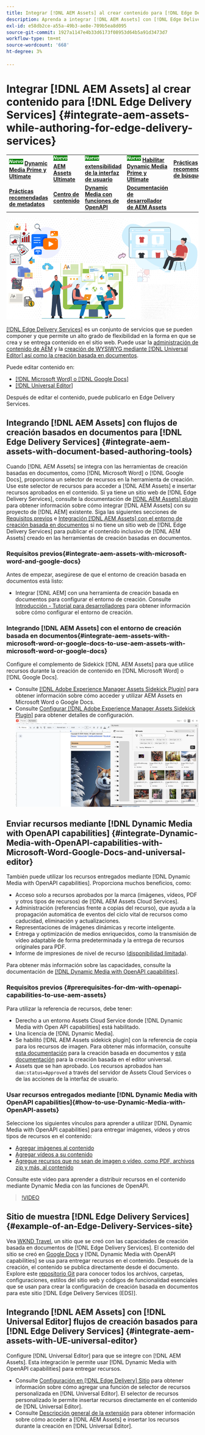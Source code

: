 ```yaml
---
title: Integrar [!DNL AEM Assets] al crear contenido para [!DNL Edge Delivery Services]
description: Aprenda a integrar [!DNL AEM Assets] con [!DNL Edge Delivery Services]. This integration enables you to integrate [!DNL AEM Assets] con [!DNL Microsoft Word] y [!DNL Google Docs], integrate [!DNL AEM Assets] con [!DNL Universal Editor], integrate [!DNL Dynamic Media with OpenAPI capabilities] con [!DNL Universal Editor] e integrar [!DNL Dynamic Media with OpenAPI capabilities] con [!DNL Microsoft Word] y [!DNL Google Docs].
exl-id: e58db2ce-a55a-49b3-ae8e-709b5ea8d095
source-git-commit: 1927a1147e4b33d6173f08953d64b5a91d3473d7
workflow-type: tm+mt
source-wordcount: '668'
ht-degree: 3%

---
```


# Integrar [!DNL AEM Assets] al crear contenido para [!DNL Edge Delivery Services] {#integrate-aem-assets-while-authoring-for-edge-delivery-services}

<table>
    <tr>
        <td>
            <sup style= "background-color:#008000; color:#FFFFFF; font-weight:bold"><i>Nuevo</i></sup> <a href="/help/assets/dynamic-media/dm-prime-ultimate.md"><b>Dynamic Media Prime y Ultimate</b></a>
        </td>
        <td>
            <sup style= "background-color:#008000; color:#FFFFFF; font-weight:bold"><i>Nuevo</i></sup> <a href="/help/assets/assets-ultimate-overview.md"><b>AEM Assets Ultimate</b></a>
        </td>
        <td>
            <sup style= "background-color:#008000; color:#FFFFFF; font-weight:bold"><i>Nueva</i></sup> <a href="/help/assets/aem-assets-view-ui-extensibility.md"><b>extensibilidad de la interfaz de usuario</b></a>
        </td>
          <td>
            <sup style= "background-color:#008000; color:#FFFFFF; font-weight:bold"><i>Nuevo</i></sup> <a href="/help/assets/dynamic-media/enable-dynamic-media-prime-and-ultimate.md"><b>Habilitar Dynamic Media Prime y Ultimate</b></a>
        </td>
         <td>
            <a href="/help/assets/search-best-practices.md"><b>Prácticas recomendadas de búsqueda</b></a>
        </td>
    </tr>
    <tr>
        <td>
            <a href="/help/assets/metadata-best-practices.md"><b>Prácticas recomendadas de metadatos</b></a>
        </td>
        <td>
            <a href="/help/assets/product-overview.md"><b>Centro de contenido</b></a>
        </td>
        <td>
            <a href="/help/assets/dynamic-media-open-apis-overview.md"><b>Dynamic Media con funciones de OpenAPI</b></a>
        </td>
        <td>
            <a href="https://developer.adobe.com/experience-cloud/experience-manager-apis/"><b>Documentación de desarrollador de AEM Assets</b></a>
        </td>
    </tr>
</table>

![Recursos de AEM con UE](/help/assets/assets/EDS2.png)

[[!DNL Edge Delivery Services]](https://experienceleague.adobe.com/es/docs/experience-manager-cloud-service/content/edge-delivery/overview) es un conjunto de servicios que se pueden componer y que permite un alto grado de flexibilidad en la forma en que se crea y se entrega contenido en el sitio web. Puede usar la [administración de contenido de AEM](/help/sites-cloud/authoring/author-publish.md) y la [creación de WYSIWYG mediante [!DNL Universal Editor] así como la creación basada en documentos](https://experienceleague.adobe.com/es/docs/experience-manager-cloud-service/content/edge-delivery/wysiwyg-authoring/authoring).

Puede editar contenido en:

* [[!DNL Microsoft Word] o  [!DNL Google Docs]](#integrate-aem-assets-with-document-based-authoring-tools)
* [[!DNL Universal Editor]](#integrate-aem-assets-with-UE-universal-editor)

Después de editar el contenido, puede publicarlo en Edge Delivery Services.

## Integrando [!DNL AEM Assets] con flujos de creación basados en documentos para [!DNL Edge Delivery Services] {#integrate-aem-assets-with-document-based-authoring-tools}

Cuando [!DNL AEM Assets] se integra con las herramientas de creación basadas en documentos, como [!DNL Microsoft Word] o [!DNL Google Docs], proporciona un selector de recursos en la herramienta de creación. Use este selector de recursos para acceder a [!DNL AEM Assets] e insertar recursos aprobados en el contenido.
Si ya tiene un sitio web de [!DNL Edge Delivery Services], consulte la documentación de [[!DNL AEM Assets] plugin](https://github.com/adobe-rnd/aem-assets-plugin/blob/main/README.md) para obtener información sobre cómo integrar [!DNL AEM Assets] con su proyecto de [!DNL AEM] existente.
Siga las siguientes secciones de [Requisitos previos](#integrate-aem-assets-with-microsoft-word-and-google-docs) e [Integración [!DNL AEM Assets] con el entorno de creación basada en documentos](#integrate-aem-assets-with-microsoft-word-or-google-docs-to-use-aem-assets-with-microsoft-word-or-google-docs) si no tiene un sitio web de [!DNL Edge Delivery Services] para publicar el contenido inclusivo de [!DNL AEM Assets] creado en las herramientas de creación basadas en documentos.

### Requisitos previos{#integrate-aem-assets-with-microsoft-word-and-google-docs}

Antes de empezar, asegúrese de que el entorno de creación basada en documentos está listo:

* Integrar [!DNL AEM] con una herramienta de creación basada en documentos para configurar el entorno de creación. Consulte [Introducción - Tutorial para desarrolladores](https://www.aem.live/developer/tutorial) para obtener información sobre cómo configurar el entorno de creación.

### Integrando [!DNL AEM Assets] con el entorno de creación basada en documentos{#integrate-aem-assets-with-microsoft-word-or-google-docs-to-use-aem-assets-with-microsoft-word-or-google-docs}

Configure el complemento de Sidekick [!DNL AEM Assets] para que utilice recursos durante la creación de contenido en [!DNL Microsoft Word] o [!DNL Google Docs].

* Consulte [[!DNL Adobe Experience Manager Assets Sidekick Plugin]](https://www.aem.live/docs/aem-assets-sidekick-plugin#using-experience-manager-assets-for-website-authors) para obtener información sobre cómo acceder y utilizar AEM Assets en Microsoft Word o Google Docs.
* Consulte [Configurar [!DNL Adobe Experience Manager Assets Sidekick Plugin]](https://www.aem.live/developer/configuring-aem-assets-sidekick-plugin) para obtener detalles de configuración.
  ![usar dynamic media con capacidades openAPI en ms word y google docs](/help/assets/assets/my-assets-sidebar.png)

## Enviar recursos mediante [!DNL Dynamic Media with OpenAPI capabilities] {#integrate-Dynamic-Media-with-OpenAPI-capabilities-with-Microsoft-Word-Google-Docs-and-universal-editor}

También puede utilizar los recursos entregados mediante [!DNL Dynamic Media with OpenAPI capabilities]. Proporciona muchos beneficios, como:

* Acceso solo a recursos aprobados por la marca (imágenes, vídeos, PDF y otros tipos de recursos) de [!DNL AEM Assets Cloud Services].
* Administración (referencias frente a copias del recurso), que ayuda a la propagación automática de eventos del ciclo vital de recursos como caducidad, eliminación y actualizaciones.
* Representaciones de imágenes dinámicas y recorte inteligente.
* Entrega y optimización de medios enriquecidos, como la transmisión de vídeo adaptable de forma predeterminada y la entrega de recursos originales para PDF.
* Informe de impresiones de nivel de recurso ([disponibilidad limitada](/help/assets/manage-reports-assets-view.md#dynamic-media-delivery-reports)).

Para obtener más información sobre las capacidades, consulte la documentación de [[!DNL Dynamic Media with OpenAPI capabilities]](https://experienceleague.adobe.com/en/docs/experience-manager-cloud-service/content/assets/dynamicmedia/dynamic-media-open-apis/dynamic-media-open-apis-overview).

### Requisitos previos {#prerequisites-for-dm-with-openapi-capabilities-to-use-aem-assets}

Para utilizar la referencia de recursos, debe tener:

* Derecho a un entorno Assets Cloud Service donde [!DNL Dynamic Media with Open API capabilities] está habilitado.
* Una licencia de [!DNL Dynamic Media].
* Se habilitó [!DNL AEM Assets sidekick plugin] con la referencia de copia para los recursos de imagen. Para obtener más información, consulte [esta documentación](https://www.aem.live/developer/configuring-aem-assets-sidekick-plugin#copymode) para la creación basada en documentos y [esta documentación](https://developer.adobe.com/uix/docs/extension-manager/extension-developed-by-adobe/configurable-asset-picker/#extension-overview) para la creación basada en el editor universal.
* Assets que se han aprobado. Los recursos aprobados han `dam:status=Approved` a través del servidor de Assets Cloud Services o de las acciones de la interfaz de usuario.

### Usar recursos entregados mediante [!DNL Dynamic Media with OpenAPI capabilities]{#how-to-use-Dynamic-Media-with-OpenAPI-assets}

Seleccione los siguientes vínculos para aprender a utilizar [!DNL Dynamic Media with OpenAPI capabilities] para entregar imágenes, vídeos y otros tipos de recursos en el contenido:

* [Agregar imágenes al contenido](https://www.aem.live/docs/aem-assets-sidekick-plugin#using-image-references-when-authoring-content)
* [Agregar vídeos a su contenido](https://www.aem.live/docs/aem-assets-sidekick-plugin#using-video-references-when-authoring-content)
* [Agregue recursos que no sean de imagen o vídeo, como PDF, archivos zip y más, al contenido](https://www.aem.live/docs/aem-assets-sidekick-plugin#using-asset-references-for-pdf-zip-etc-when-authoring-content)

Consulte este vídeo para aprender a distribuir recursos en el contenido mediante Dynamic Media con las funciones de OpenAPI.

>[!VIDEO](https://video.tv.adobe.com/v/3441155)

## Sitio de muestra [!DNL Edge Delivery Services]{#example-of-an-Edge-Delivery-Services-site}

Vea [WKND Travel](http://bit.ly/3DExLnf), un sitio que se creó con las capacidades de creación basada en documentos de [!DNL Edge Delivery Services]. El contenido del sitio se creó en [Google Docs](https://drive.google.com/drive/folders/1HCCHRWp4HJIXW_cUv5cRDQ5DzzqiZsXT) y [!DNL Dynamic Media with OpenAPI capabilities] se usa para entregar recursos en el contenido. Después de la creación, el contenido se publica directamente desde el documento. Explore este [repositorio Git](https://github.com/hlxsites/franklin-assets-selector/tree/aem-dynamicmedia-demo/blocks) para conocer todos los archivos, carpetas, configuraciones, estilos del sitio web y códigos de funcionalidad esenciales que se usan para crear la configuración de creación basada en documentos para este sitio [!DNL Edge Delivery Services (EDS)].

## Integrando [!DNL AEM Assets] con [!DNL Universal Editor] flujos de creación basados para [!DNL Edge Delivery Services] {#integrate-aem-assets-with-UE-universal-editor}

Configure [!DNL Universal Editor] para que se integre con [!DNL AEM Assets]. Esta integración le permite usar [!DNL Dynamic Media with OpenAPI capabilities] para entregar recursos.

* Consulte [Configuración en [!DNL Edge Delivery] Sitio](https://developer.adobe.com/uix/docs/extension-manager/extension-developed-by-adobe/configurable-asset-picker/#configuration-in-edge-delivery-site) para obtener información sobre cómo agregar una función de selector de recursos personalizada en [!DNL Universal Editor]. El selector de recursos personalizado le permite insertar recursos directamente en el contenido de [!DNL Universal Editor].
* Consulte [Descripción general de la extensión](https://developer.adobe.com/uix/docs/extension-manager/extension-developed-by-adobe/configurable-asset-picker/#extension-overview) para obtener información sobre cómo acceder a [!DNL AEM Assets] e insertar los recursos durante la creación en [!DNL Universal Editor].
